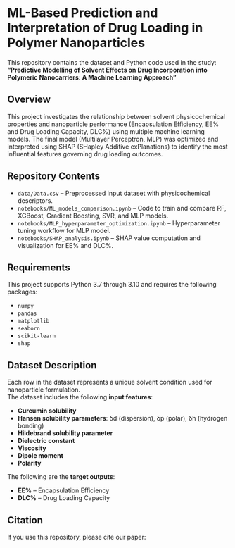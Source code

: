 # ML-Based Prediction and Interpretation of Drug Loading in Polymer Nanoparticles
This repository contains the dataset and Python code used in the study:
**“Predictive Modelling of Solvent Effects on Drug Incorporation into Polymeric Nanocarriers: A Machine Learning Approach”**

## Overview
This project investigates the relationship between solvent physicochemical properties and nanoparticle performance (Encapsulation Efficiency, EE% and Drug Loading Capacity, DLC%) using multiple machine learning models. The final model (Multilayer Perceptron, MLP) was optimized and interpreted using SHAP (SHapley Additive exPlanations) to identify the most influential features governing drug loading outcomes.

## Repository Contents
- `data/Data.csv` – Preprocessed input dataset with physicochemical descriptors.
- `notebooks/ML_models_comparison.ipynb` – Code to train and compare RF, XGBoost, Gradient Boosting, SVR, and MLP models.
- `notebooks/MLP_hyperparameter_optimization.ipynb` – Hyperparameter tuning workflow for MLP model.
- `notebooks/SHAP_analysis.ipynb` – SHAP value computation and visualization for EE% and DLC%.


## Requirements
This project supports Python 3.7 through 3.10 and requires the following packages:
- `numpy`  
- `pandas`  
- `matplotlib`  
- `seaborn`  
- `scikit-learn`  
- `shap` 

## Dataset Description
Each row in the dataset represents a unique solvent condition used for nanoparticle formulation.  
The dataset includes the following **input features**:

- **Curcumin solubility**
- **Hansen solubility parameters**: δd (dispersion), δp (polar), δh (hydrogen bonding)
- **Hildebrand solubility parameter**
- **Dielectric constant**
- **Viscosity**
- **Dipole moment**
- **Polarity**

The following are the **target outputs**:

- **EE%** – Encapsulation Efficiency  
- **DLC%** – Drug Loading Capacity


## Citation
If you use this repository, please cite our paper:


